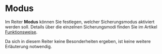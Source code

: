 # Modus

Im Reiter **Modus** können Sie festlegen, welcher Sicherungsmodus aktiviert werden soll. Details über die einzelnen Sicherungsmodi finden Sie im Artikel [Funktionsweise](../first-steps/function.md).

Da sich in diesem Reiter keine Besonderheiten ergeben, ist keine weitere Erläuterung notwendig.
